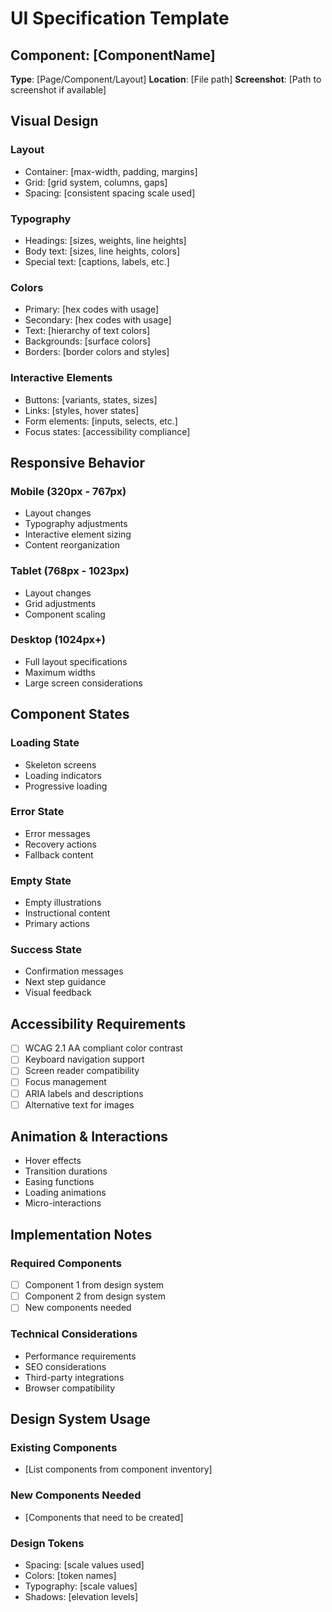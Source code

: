 # UI Specification Template

## Component: [ComponentName]
**Type**: [Page/Component/Layout]
**Location**: [File path]
**Screenshot**: [Path to screenshot if available]

## Visual Design
### Layout
- Container: [max-width, padding, margins]
- Grid: [grid system, columns, gaps]
- Spacing: [consistent spacing scale used]

### Typography
- Headings: [sizes, weights, line heights]
- Body text: [sizes, line heights, colors]
- Special text: [captions, labels, etc.]

### Colors
- Primary: [hex codes with usage]
- Secondary: [hex codes with usage]
- Text: [hierarchy of text colors]
- Backgrounds: [surface colors]
- Borders: [border colors and styles]

### Interactive Elements
- Buttons: [variants, states, sizes]
- Links: [styles, hover states]
- Form elements: [inputs, selects, etc.]
- Focus states: [accessibility compliance]

## Responsive Behavior
### Mobile (320px - 767px)
- Layout changes
- Typography adjustments
- Interactive element sizing
- Content reorganization

### Tablet (768px - 1023px)
- Layout changes
- Grid adjustments
- Component scaling

### Desktop (1024px+)
- Full layout specifications
- Maximum widths
- Large screen considerations

## Component States
### Loading State
- Skeleton screens
- Loading indicators
- Progressive loading

### Error State
- Error messages
- Recovery actions
- Fallback content

### Empty State
- Empty illustrations
- Instructional content
- Primary actions

### Success State
- Confirmation messages
- Next step guidance
- Visual feedback

## Accessibility Requirements
- [ ] WCAG 2.1 AA compliant color contrast
- [ ] Keyboard navigation support
- [ ] Screen reader compatibility
- [ ] Focus management
- [ ] ARIA labels and descriptions
- [ ] Alternative text for images

## Animation & Interactions
- Hover effects
- Transition durations
- Easing functions
- Loading animations
- Micro-interactions

## Implementation Notes
### Required Components
- [ ] Component 1 from design system
- [ ] Component 2 from design system
- [ ] New components needed

### Technical Considerations
- Performance requirements
- SEO considerations
- Third-party integrations
- Browser compatibility

## Design System Usage
### Existing Components
- [List components from component inventory]

### New Components Needed
- [Components that need to be created]

### Design Tokens
- Spacing: [scale values used]
- Colors: [token names]
- Typography: [scale values]
- Shadows: [elevation levels]